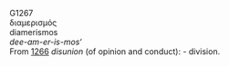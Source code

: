 G1267  
διαμερισμός  
diamerismos  
*dee-am-er-is-mos‘*  
From [1266](g1266) *disunion* (of opinion and conduct): - division.  
